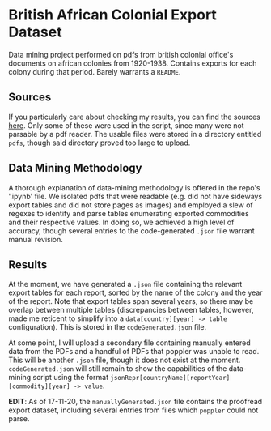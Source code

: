 # British African Colonial Export Dataset
Data mining project performed on pdfs from british colonial office's documents on african colonies from 1920-1938. Contains exports for each colony during that period. Barely warrants a `README`.

## Sources

If you particularly care about checking my results, you can find the sources [here](https://archive.org/search.php?query=creator%3A%22Great+Britain.+Colonial+Office%22&and%5B%5D=year%3A%221938%22&and%5B%5D=year%3A%221937%22&and%5B%5D=year%3A%221936%22&and%5B%5D=year%3A%221935%22&and%5B%5D=year%3A%221934%22&and%5B%5D=year%3A%221933%22&and%5B%5D=year%3A%221932%22&and%5B%5D=year%3A%221931%22&and%5B%5D=year%3A%221930%22&and%5B%5D=year%3A%221929%22&and%5B%5D=year%3A%221927%22&and%5B%5D=year%3A%221922%22&and%5B%5D=year%3A%221921%22&and%5B%5D=year%3A%221920%22&page=2). Only some of these were used in the script, since many were not parsable by a pdf reader. The usable files were stored in a directory entitled `pdfs`, though said directory proved too large to upload.


## Data Mining Methodology

A thorough explanation of data-mining methodology is offered in the repo's '.ipynb' file. We isolated pdfs that were readable (e.g. did not have sideways export tables and did not store pages as images) and employed a slew of regexes to identify and parse tables enumerating exported commodities and their respective values. In doing so, we achieved a high level of accuracy, though several entries to the code-generated `.json` file warrant manual revision.

## Results

At the moment, we have generated a `.json` file containing the relevant export tables for each report, sorted by the name of the colony and the year of the report. Note that export tables span several years, so there may be overlap between multiple tables (discrepancies between tables, however, made me reticent to simplify into a `data[country][year] -> table` configuration). This is stored in the `codeGenerated.json` file.

At some point, I will upload a secondary file containing manually entered data from the PDFs and a handful of PDFs that poppler was unable to read. This will be another `.json` file, though it does not exist at the moment. `codeGenerated.json`  will still remain to show the capabilities of the data-mining script using the format `jsonRepr[countryName][reportYear][commodity][year] -> value`.

**EDIT**: As of 17-11-20, the `manuallyGenerated.json` file contains the proofread export dataset, including several entries from files which `poppler` could not parse.

